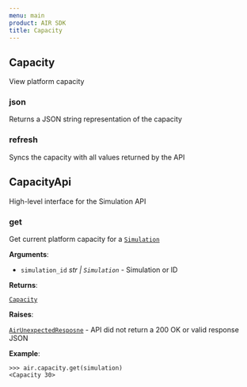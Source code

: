 ```yaml
---
menu: main
product: AIR SDK
title: Capacity
---
```

## Capacity

View platform capacity

### json
Returns a JSON string representation of the capacity

### refresh
Syncs the capacity with all values returned by the API

<a name="air_sdk.capacity.CapacityApi"></a>
## CapacityApi

High-level interface for the Simulation API

<a name="air_sdk.capacity.CapacityApi.get"></a>
### get

Get current platform capacity for a [`Simulation`](/docs/simulation)

**Arguments**:

- `simulation_id` _str | `Simulation`_ - Simulation or ID
  

**Returns**:

  [`Capacity`](/docs/capacity)
  

**Raises**:

  [`AirUnexpectedResposne`](/docs/exceptions) - API did not return a 200 OK
  or valid response JSON
  

**Example**:

```
>>> air.capacity.get(simulation)
<Capacity 30>
```

